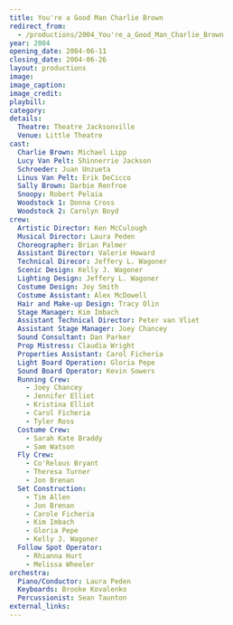 ```yaml
---
title: You're a Good Man Charlie Brown
redirect_from: 
  - /productions/2004_You're_a_Good_Man_Charlie_Brown
year: 2004
opening_date: 2004-06-11
closing_date: 2004-06-26
layout: productions
image:
image_caption:
image_credit:
playbill: 
category: 
details:
  Theatre: Theatre Jacksonville
  Venue: Little Theatre
cast:
  Charlie Brown: Michael Lipp
  Lucy Van Pelt: Shinnerrie Jackson
  Schroeder: Juan Unzueta
  Linus Van Pelt: Erik DeCicco
  Sally Brown: Darbie Renfroe
  Snoopy: Robert Pelaia
  Woodstock 1: Donna Cross
  Woodstock 2: Carolyn Boyd
crew:
  Artistic Director: Ken McCulough
  Musical Director: Laura Peden
  Choreographer: Brian Palmer
  Assistant Director: Valerie Howard
  Technical Direcor: Jeffery L. Wagoner
  Scenic Design: Kelly J. Wagoner
  Lighting Design: Jeffery L. Wagoner
  Costume Design: Joy Smith
  Costume Assistant: Alex McDowell
  Hair and Make-up Design: Tracy Olin
  Stage Manager: Kim Imbach
  Assistant Technical Director: Peter van Vliet
  Assistant Stage Manager: Joey Chancey
  Sound Consultant: Dan Parker
  Prop Mistress: Claudia Wright
  Properties Assistant: Carol Ficheria
  Light Board Operation: Gloria Pepe
  Sound Board Operator: Kevin Sowers
  Running Crew:
    - Joey Chancey
    - Jennifer Elliot
    - Kristina Elliot
    - Carol Ficheria
    - Tyler Ross
  Costume Crew:
    - Sarah Kate Braddy
    - Sam Watson
  Fly Crew:
    - Co'Relous Bryant
    - Theresa Turner
    - Jon Brenan
  Set Construction:
    - Tim Allen
    - Jon Brenan
    - Carole Ficheria
    - Kim Imbach
    - Gloria Pepe
    - Kelly J. Wagoner
  Follow Spot Operator:
    - Rhianna Hurt
    - Melissa Wheeler
orchestra:
  Piano/Conductor: Laura Peden
  Keyboards: Brooke Kovalenko
  Percussionist: Sean Taunton
external_links:
---
```

